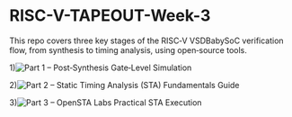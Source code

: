 # RISC-V-TAPEOUT-Week-3

This repo covers three key stages of the RISC‑V VSDBabySoC verification flow, from synthesis to timing analysis, using open‑source tools.


1)![Part 1 – Post‑Synthesis Gate‑Level Simulation](https://github.com/JANADINI/RISC-V-TAPEOUT-Week-3/tree/main/Part-1)
    
2)![Part 2 – Static Timing Analysis (STA) Fundamentals Guide](https://github.com/JANADINI/RISC-V-TAPEOUT-Week-3/tree/main/Part-2)


3)![Part 3 – OpenSTA Labs Practical STA Execution](https://github.com/JANADINI/RISC-V-TAPEOUT-Week-3/tree/main/Part-3)



   

  

